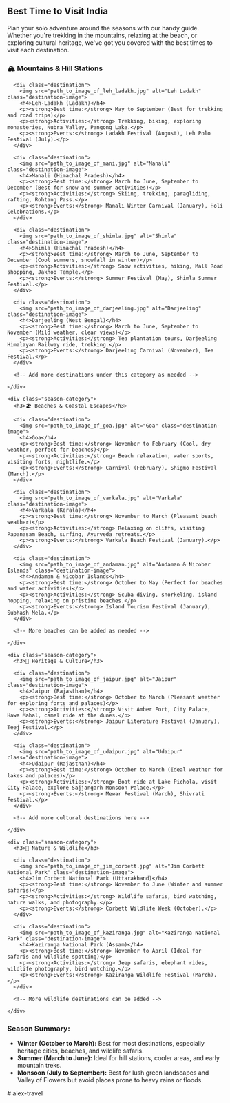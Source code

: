 <section id="best-time-to-visit">
  <h2>Best Time to Visit India</h2>
  <p>Plan your solo adventure around the seasons with our handy guide. Whether you're trekking in the mountains, relaxing at the beach, or exploring cultural heritage, we've got you covered with the best times to visit each destination.</p>

  <div class="season-guide">
    <div class="season-category">
      <h3>🏔️ Mountains & Hill Stations</h3>
      
      <div class="destination">
        <img src="path_to_image_of_leh_ladakh.jpg" alt="Leh Ladakh" class="destination-image">
        <h4>Leh-Ladakh (Ladakh)</h4>
        <p><strong>Best time:</strong> May to September (Best for trekking and road trips)</p>
        <p><strong>Activities:</strong> Trekking, biking, exploring monasteries, Nubra Valley, Pangong Lake.</p>
        <p><strong>Events:</strong> Ladakh Festival (August), Leh Polo Festival (July).</p>
      </div>

      <div class="destination">
        <img src="path_to_image_of_mani.jpg" alt="Manali" class="destination-image">
        <h4>Manali (Himachal Pradesh)</h4>
        <p><strong>Best time:</strong> March to June, September to December (Best for snow and summer activities)</p>
        <p><strong>Activities:</strong> Skiing, trekking, paragliding, rafting, Rohtang Pass.</p>
        <p><strong>Events:</strong> Manali Winter Carnival (January), Holi Celebrations.</p>
      </div>

      <div class="destination">
        <img src="path_to_image_of_shimla.jpg" alt="Shimla" class="destination-image">
        <h4>Shimla (Himachal Pradesh)</h4>
        <p><strong>Best time:</strong> March to June, September to December (Cool summers, snowfall in winter)</p>
        <p><strong>Activities:</strong> Snow activities, hiking, Mall Road shopping, Jakhoo Temple.</p>
        <p><strong>Events:</strong> Summer Festival (May), Shimla Summer Festival.</p>
      </div>

      <div class="destination">
        <img src="path_to_image_of_darjeeling.jpg" alt="Darjeeling" class="destination-image">
        <h4>Darjeeling (West Bengal)</h4>
        <p><strong>Best time:</strong> March to June, September to November (Mild weather, clear views)</p>
        <p><strong>Activities:</strong> Tea plantation tours, Darjeeling Himalayan Railway ride, trekking.</p>
        <p><strong>Events:</strong> Darjeeling Carnival (November), Tea Festival.</p>
      </div>

      <!-- Add more destinations under this category as needed -->

    </div>

    <div class="season-category">
      <h3>🏖️ Beaches & Coastal Escapes</h3>

      <div class="destination">
        <img src="path_to_image_of_goa.jpg" alt="Goa" class="destination-image">
        <h4>Goa</h4>
        <p><strong>Best time:</strong> November to February (Cool, dry weather, perfect for beaches)</p>
        <p><strong>Activities:</strong> Beach relaxation, water sports, visiting forts, nightlife.</p>
        <p><strong>Events:</strong> Carnival (February), Shigmo Festival (March).</p>
      </div>

      <div class="destination">
        <img src="path_to_image_of_varkala.jpg" alt="Varkala" class="destination-image">
        <h4>Varkala (Kerala)</h4>
        <p><strong>Best time:</strong> November to March (Pleasant beach weather)</p>
        <p><strong>Activities:</strong> Relaxing on cliffs, visiting Papanasam Beach, surfing, Ayurveda retreats.</p>
        <p><strong>Events:</strong> Varkala Beach Festival (January).</p>
      </div>

      <div class="destination">
        <img src="path_to_image_of_andaman.jpg" alt="Andaman & Nicobar Islands" class="destination-image">
        <h4>Andaman & Nicobar Islands</h4>
        <p><strong>Best time:</strong> October to May (Perfect for beaches and water activities)</p>
        <p><strong>Activities:</strong> Scuba diving, snorkeling, island hopping, relaxing on pristine beaches.</p>
        <p><strong>Events:</strong> Island Tourism Festival (January), Subhash Mela.</p>
      </div>

      <!-- More beaches can be added as needed -->

    </div>

    <div class="season-category">
      <h3>🏰 Heritage & Culture</h3>

      <div class="destination">
        <img src="path_to_image_of_jaipur.jpg" alt="Jaipur" class="destination-image">
        <h4>Jaipur (Rajasthan)</h4>
        <p><strong>Best time:</strong> October to March (Pleasant weather for exploring forts and palaces)</p>
        <p><strong>Activities:</strong> Visit Amber Fort, City Palace, Hawa Mahal, camel ride at the dunes.</p>
        <p><strong>Events:</strong> Jaipur Literature Festival (January), Teej Festival.</p>
      </div>

      <div class="destination">
        <img src="path_to_image_of_udaipur.jpg" alt="Udaipur" class="destination-image">
        <h4>Udaipur (Rajasthan)</h4>
        <p><strong>Best time:</strong> October to March (Ideal weather for lakes and palaces)</p>
        <p><strong>Activities:</strong> Boat ride at Lake Pichola, visit City Palace, explore Sajjangarh Monsoon Palace.</p>
        <p><strong>Events:</strong> Mewar Festival (March), Shivrati Festival.</p>
      </div>

      <!-- Add more cultural destinations here -->

    </div>

    <div class="season-category">
      <h3>🌿 Nature & Wildlife</h3>

      <div class="destination">
        <img src="path_to_image_of_jim_corbett.jpg" alt="Jim Corbett National Park" class="destination-image">
        <h4>Jim Corbett National Park (Uttarakhand)</h4>
        <p><strong>Best time:</strong> November to June (Winter and summer safaris)</p>
        <p><strong>Activities:</strong> Wildlife safaris, bird watching, nature walks, and photography.</p>
        <p><strong>Events:</strong> Corbett Wildlife Week (October).</p>
      </div>

      <div class="destination">
        <img src="path_to_image_of_kaziranga.jpg" alt="Kaziranga National Park" class="destination-image">
        <h4>Kaziranga National Park (Assam)</h4>
        <p><strong>Best time:</strong> November to April (Ideal for safaris and wildlife spotting)</p>
        <p><strong>Activities:</strong> Jeep safaris, elephant rides, wildlife photography, bird watching.</p>
        <p><strong>Events:</strong> Kaziranga Wildlife Festival (March).</p>
      </div>

      <!-- More wildlife destinations can be added -->

    </div>

  </div>

  <h3>Season Summary:</h3>
  <ul>
    <li><strong>Winter (October to March):</strong> Best for most destinations, especially heritage cities, beaches, and wildlife safaris.</li>
    <li><strong>Summer (March to June):</strong> Ideal for hill stations, cooler areas, and early mountain treks.</li>
    <li><strong>Monsoon (July to September):</strong> Best for lush green landscapes and Valley of Flowers but avoid places prone to heavy rains or floods.</li>
  </ul>
</section>
# alex-travel
